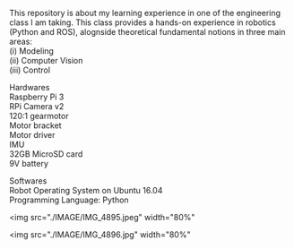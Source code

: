 This repository is about my learning experience in one of the engineering class I am taking. 
This class provides a hands-on experience in robotics (Python and ROS), alognside theoretical fundamental notions in three main areas: <br />
(i) Modeling <br />
(ii) Computer Vision <br />
(iii) Control <br />

Hardwares <br />
Raspberry Pi 3             <br />
RPi Camera v2 <br />
120:1 gearmotor <br />
Motor bracket <br />
Motor driver <br />
IMU <br />
32GB MicroSD card <br />
9V battery <br />

Softwares <br />
Robot Operating System on Ubuntu 16.04  <br />
Programming Language: Python <br />

<img src="./IMAGE/IMG_4895.jpeg" width="80%" 


<img src="./IMAGE/IMG_4896.jpg" width="80%" 
